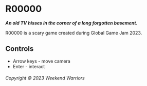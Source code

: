 # R00000

***An old TV hisses in the corner of a long forgotten basement.***

R00000 is a scary game created during Global Game Jam 2023.

## Controls

<ul>
  <li>Arrow keys - move camera</li>
  <li>Enter - interact</li>
</ul>

###### Copyright © 2023 Weekend Warriors